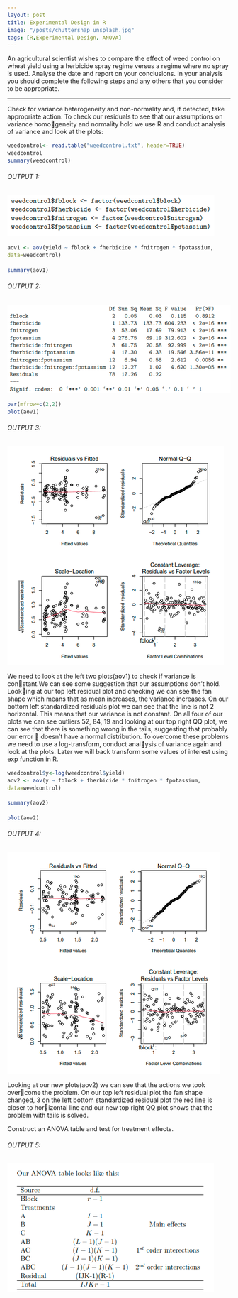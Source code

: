 ```yaml
---
layout: post
title: Experimental Design in R
image: "/posts/chuttersnap_unsplash.jpg"
tags: [R,Experimental Design, ANOVA]
---
```

An agricultural scientist wishes to compare the effect of weed control on wheat yield using a herbicide spray regime versus a regime where no spray is used. Analyse the date and report on your conclusions. In your analysis you should complete the following steps and any others that you consider to be appropriate.

---
Check for variance heterogeneity and non-normality and, if detected, take
appropriate action.
To check our residuals to see that our assumptions on variance homogeneity and normality hold we use R and conduct analysis of variance
and look at the plots:

```r
weedcontrol<- read.table("weedcontrol.txt", header=TRUE)
weedcontrol
summary(weedcontrol)
```

###### OUTPUT 1:
![exp](/img/posts/exp.png "exp")

```r
aov1 <- aov(yield ~ fblock + fherbicide * fnitrogen * fpotassium,
data=weedcontrol)

summary(aov1)
```
###### OUTPUT 2:
![exp1](/img/posts/exp1.png "exp1")

```r
par(mfrow=c(2,2))
plot(aov1)
```
###### OUTPUT 3:
![exp2](/img/posts/exp2.png "exp2")

We need to look at the left two plots(aov1) to check if variance is constant.We can see some suggestion that our assumptions don’t hold. Looking at our top left residual plot and checking we can see the fan shape
which means that as mean increases, the variance increases. On our
bottom left standardized residuals plot we can see that the line is not
2
horizontal. This means that our variance is not constant.
On all four of our plots we can see outliers 52, 84, 19 and looking at our
top right QQ plot, we can see that there is something wrong in the tails,
suggesting that probably our error  doesn’t have a normal distribution.
To overcome these problems we need to use a log-transform, conduct analysis of variance again and look at the plots. Later we will back transform
some values of interest using exp function in R.

```r
weedcontrol$y<-log(weedcontrol$yield)
aov2 <- aov(y ~ fblock + fherbicide * fnitrogen * fpotassium,
data=weedcontrol)

summary(aov2)

plot(aov2)
```

###### OUTPUT 4:
![exp3](/img/posts/exp3.png "exp3")

Looking at our new plots(aov2) we can see that the actions we took overcome the problem. On our top left residual plot the fan shape changed,
3
on the left bottom standardized residual plot the red line is closer to horizontal line and our new top right QQ plot shows that the problem with
tails is solved.

Construct an ANOVA table and test for treatment effects.

###### OUTPUT 5:
![exp4](/img/posts/exp4.png "exp4")
